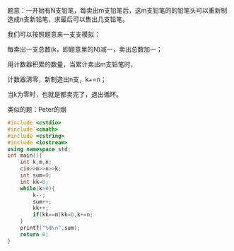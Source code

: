 题意：一开始有N支铅笔，每卖出m支铅笔后，这m支铅笔的的铅笔头可以重新制造成n支新铅笔，求最后可以售出几支铅笔。

我们可以按照题意来一支支模拟：

每卖出一支总数(k，即题意里的N)减一，卖出总数加一；

用计数器积累的数量，当累计卖出m支铅笔时，

计数器清零，新制造出n支，k+=n；

当k为零时，也就是都卖完了，退出循环。

类似的题：Peter的烟

```cpp
#include <cstdio>
#include <cmath>
#include <cstring>
#include <iostream>
using namespace std;
int main(){
	int k,m,n;
	cin>>m>>n>>k;
	int sum=0;
	int kk=0;
	while(k>0){
		k--;
		sum++;
		kk++;
		if(kk==m)kk=0,k+=n;
	}
	printf("%d\n",sum);
	return 0;
}
```